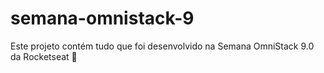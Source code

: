 # semana-omnistack-9
Este projeto contém tudo que foi desenvolvido na Semana OmniStack 9.0 da Rocketseat 🚀
